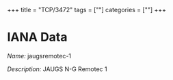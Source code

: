 +++
title = "TCP/3472"
tags = [""]
categories = [""]
+++

# IANA Data

_Name:_ jaugsremotec-1

_Description:_ JAUGS N-G Remotec 1

